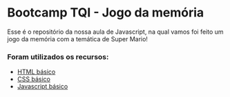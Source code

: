# Bootcamp TQI - Jogo da memória

Esse é o repositório da nossa aula de Javascript, na qual vamos foi feito um jogo da memória com a temática de Super Mario! 

### Foram utilizados os recursos:

* [HTML básico](https://www.w3schools.com/html/)
* [CSS básico](https://developer.mozilla.org/pt-BR/docs/Web/CSS)
* [Javascript básico](https://developer.mozilla.org/pt-BR/docs/Web/JavaScript)


